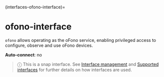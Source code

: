 (interfaces-ofono-interface)=
# ofono-interface

`ofono` allows operating as the oFono service, enabling privileged access to configure, observe and use oFono devices.

**Auto-connect**: no

> ⓘ  This is a snap interface. See [Interface management](/) and [Supported interfaces](/interfaces/index) for further details on how interfaces are used.

